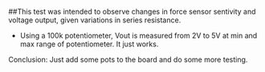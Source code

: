 ##This test was intended to observe changes in force sensor sentivity and voltage output, given variations in series resistance.

* Using a 100k potentiometer, Vout is measured from 2V to 5V at min and max range of potentiometer. It just works.

Conclusion: Just add some pots to the board and do some more testing. 